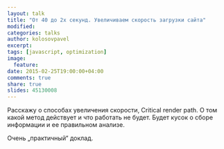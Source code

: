 ```yaml
---
layout: talk
title: "От 40 до 2х секунд. Увеличиваем скорость загрузки сайта"
modified:
categories: talks
author: kolosovpavel
excerpt:
tags: [javascript, optimization]
image:
  feature:
date: 2015-02-25T19:00:00+04:00
comments: true
share: true
slides: 45130008
---
```


Расскажу о способах увеличения скорости, Critical render path. 
О том какой метод действует и что работать не будет. 
Будет кусок о сборе информации и ее правильном анализе.

Очень &#8222;практичный&#8220; доклад.

